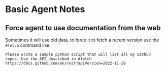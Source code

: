 # Basic Agent Notes

## Force agent to use documentation from the web
Sometimes it will use old data, to force it to fetch a recent version use the ```#fetch``` command like:

```
Please write a sample python script that will list all my Github repos. Use the API described in #fetch https://docs.github.com/en/rest?apiVersion=2022-11-28
```


